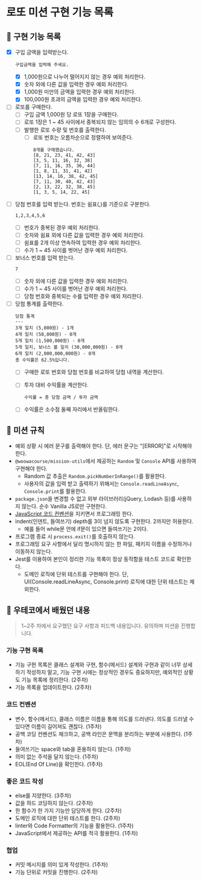 # 로또 미션 구현 기능 목록

## 🚀 구현 기능 목록
- [x] 구입 금액을 입력받는다.
  ```
  구입금액을 입력해 주세요.
  ```
  - [x] 1,000원으로 나누어 떨어지지 않는 경우 예외 처리한다.
  - [x] 숫자 외에 다른 값을 입력한 경우 예외 처리한다.
  - [x] 1,000원 미만의 금액을 입력한 경우 예외 처리한다.
  - [x] 100,000원 초과의 금액을 입력한 경우 예외 처리한다.

- [ ] 로또를 구매한다.
  - [ ] 구입 금액 1,000원 당 로또 1장을 구매한다.
  - [ ] 로또 1장은 1 ~ 45 사이에서 중복되지 않는 임의의 수 6개로 구성한다.
  - [ ] 발행한 로또 수량 및 번호를 출력한다.
    - [ ] 로또 번호는 오름차순으로 정렬하여 보여준다.
      ```
      8개를 구매했습니다.
      [8, 21, 23, 41, 42, 43]
      [3, 5, 11, 16, 32, 38]
      [7, 11, 16, 35, 36, 44]
      [1, 8, 11, 31, 41, 42]
      [13, 14, 16, 38, 42, 45]
      [7, 11, 30, 40, 42, 43]
      [2, 13, 22, 32, 38, 45]
      [1, 3, 5, 14, 22, 45]
      ```

- [ ] 당첨 번호를 입력 받는다. 번호는 쉼표(,)를 기준으로 구분한다.
  ```
  1,2,3,4,5,6
  ```
  - [ ] 번호가 중복된 경우 예외 처리한다.
  - [ ] 숫자와 쉼표 외에 다른 값을 입력한 경우 예외 처리한다.
  - [ ] 쉼표를 2개 이상 연속하여 입력한 경우 예외 처리한다.
  - [ ] 수가 1 ~ 45 사이를 벗어난 경우 예외 처리한다.

- [ ] 보너스 번호를 입력 받는다.
  ```
  7
  ```
  - [ ] 숫자 외에 다른 값을 입력한 경우 예외 처리한다.
  - [ ] 수가 1 ~ 45 사이를 벗어난 경우 예외 처리한다.
  - [ ] 당첨 번호와 중복되는 수를 입력한 경우 예외 처리한다.

- [ ] 당첨 통계를 출력한다.
  ```
  당첨 통계
  ---
  3개 일치 (5,000원) - 1개
  4개 일치 (50,000원) - 0개
  5개 일치 (1,500,000원) - 0개
  5개 일치, 보너스 볼 일치 (30,000,000원) - 0개
  6개 일치 (2,000,000,000원) - 0개
  총 수익률은 62.5%입니다.
  ```
  - [ ] 구매한 로또 번호와 당첨 번호를 비교하여 당첨 내역을 계산한다.
  - [ ] 투자 대비 수익률을 계산한다.
    ```
    수익률 = 총 당첨 금액 / 투자 금액
    ```
  - [ ] 수익률은 소수점 둘째 자리에서 반올림한다.


## 🎯 미션 규칙
- 예외 상황 시 에러 문구를 출력해야 한다. 단, 에러 문구는 "[ERROR]"로 시작해야 한다.
- `@woowacourse/mission-utils`에서 제공하는 `Random` 및 `Console` API를 사용하여 구현해야 한다.
  - Random 값 추출은 `Random.pickNumberInRange()`를 활용한다.
  - 사용자의 값을 입력 받고 출력하기 위해서는 `Console.readLineAsync`, `Console.print`를 활용한다.
- `package.json`을 변경할 수 없고 외부 라이브러리(jQuery, Lodash 등)를 사용하지 않는다. 순수 Vanilla JS로만 구현한다.
- [JavaScript 코드 컨벤션](https://github.com/woowacourse/woowacourse-docs/tree/main/styleguide/javascript)을 지키면서 프로그래밍 한다.
- indent(인덴트, 들여쓰기) depth를 3이 넘지 않도록 구현한다. 2까지만 허용한다.
  - 예를 들어 while문 안에 if문이 있으면 들여쓰기는 2이다.
- 프로그램 종료 시 `process.exit()`를 호출하지 않는다.
- 프로그래밍 요구 사항에서 달리 명시하지 않는 한 파일, 패키지 이름을 수정하거나 이동하지 않는다.
- Jest를 이용하여 본인이 정리한 기능 목록이 정상 동작함을 테스트 코드로 확인한다.
  - 도메인 로직에 단위 테스트를 구현해야 한다. 단, UI(Console.readLineAsync, Console.print) 로직에 대한 단위 테스트는 제외한다.

## 🚨 우테코에서 배웠던 내용
> 1~2주 차에서 요구했던 요구 사항과 피드백 내용입니다. 유의하며 미션을 진행합니다.

### 기능 구현 목록
- 기능 구현 목록은 클래스 설계와 구현, 함수(메서드) 설계와 구현과 같이 너무 상세하기 작성하지 말고, 기능 구현 시에는 정상적인 경우도 중요하지만, 예외적인 상황도 기능 목록에 정리한다. (2주차)
- 기능 목록을 업데이트한다. (2주차)

### 코드 컨벤션
- 변수, 함수(메서드), 클래스 이름은 이름을 통해 의도를 드러낸다. 의도를 드러낼 수 있다면 이름이 길어져도 괜찮다. (1주차)
- 공백 코딩 컨벤션도 체크하고, 공백 라인은 문맥을 분리하는 부분에 사용한다. (1주차)
- 들여쓰기는 space와 tab을 혼용하지 않는다. (1주차)
- 의미 없는 주석을 달지 않는다. (1주차)
- EOL(End Of Line)을 확인한다. (1주차)

### 좋은 코드 작성
- else를 지양한다. (3주차)
- 값을 하드 코딩하지 않는다. (2주차)
- 한 함수가 한 가지 기능만 담당하게 한다. (2주차)
- 도메인 로직에 대한 단위 테스트를 한다. (2주차)
- linter와 Code Formatter의 기능을 활용한다. (1주차)
- JavaScript에서 제공하는 API를 적극 활용한다. (1주차)

### 협업
- 커밋 메시지를 의미 있게 작성한다. (1주차)
- 기능 단위로 커밋을 진행한다. (2주차)